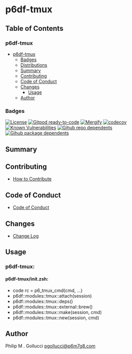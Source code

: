 # p6df-tmux

## Table of Contents


### p6df-tmux
- [p6df-tmux](#p6df-tmux)
  - [Badges](#badges)
  - [Distributions](#distributions)
  - [Summary](#summary)
  - [Contributing](#contributing)
  - [Code of Conduct](#code-of-conduct)
  - [Changes](#changes)
    - [Usage](#usage)
  - [Author](#author)

### Badges

[![License](https://img.shields.io/badge/License-Apache%202.0-yellowgreen.svg)](https://opensource.org/licenses/Apache-2.0)
[![Gitpod ready-to-code](https://img.shields.io/badge/Gitpod-ready--to--code-blue?logo=gitpod)](https://gitpod.io/#https://github.com/p6m7g8/p6df-tmux)
[![Mergify](https://img.shields.io/endpoint.svg?url=https://gh.mergify.io/badges/p6m7g8/p6df-tmux/&style=flat)](https://mergify.io)
[![codecov](https://codecov.io/gh/p6m7g8/p6df-tmux/branch/master/graph/badge.svg?token=14Yj1fZbew)](https://codecov.io/gh/p6m7g8/p6df-tmux)
[![Known Vulnerabilities](https://snyk.io/test/github/p6m7g8/p6df-tmux/badge.svg?targetFile=package.json)](https://snyk.io/test/github/p6m7g8/p6df-tmux?targetFile=package.json)
[![Gihub repo dependents](https://badgen.net/github/dependents-repo/p6m7g8/p6df-tmux)](https://github.com/p6m7g8/p6df-tmux/network/dependents?dependent_type=REPOSITORY)
[![Gihub package dependents](https://badgen.net/github/dependents-pkg/p6m7g8/p6df-tmux)](https://github.com/p6m7g8/p6df-tmux/network/dependents?dependent_type=PACKAGE)

## Summary

## Contributing

- [How to Contribute](CONTRIBUTING.md)

## Code of Conduct

- [Code of Conduct](https://github.com/p6m7g8/.github/blob/master/CODE_OF_CONDUCT.md)

## Changes

- [Change Log](CHANGELOG.md)

## Usage

### p6df-tmux:

#### p6df-tmux/init.zsh:

- code rc = p6_tmux_cmd(cmd, ...)
- p6df::modules::tmux::attach(session)
- p6df::modules::tmux::deps()
- p6df::modules::tmux::external::brew()
- p6df::modules::tmux::make(session, cmd)
- p6df::modules::tmux::new(session, cmd)



## Author

Philip M . Gollucci <pgollucci@p6m7g8.com>
